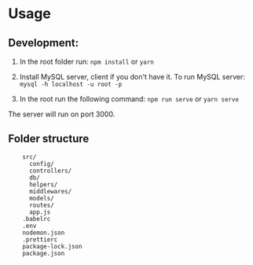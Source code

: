 # Usage

## Development:

1. In the root folder run:
```npm install``` or
```yarn```

2. Install MySQL server, client if you don't have it. To run MySQL server:
```mysql -h localhost -u root -p```

3. In the root run the following command:
```npm run serve``` or 
```yarn serve```

The server will run on port 3000.


## Folder structure 
```
    src/
      config/
      controllers/
      db/
      helpers/
      middlewares/
      models/
      routes/
      app.js
    .babelrc
    .env
    nodemon.json
    .prettierc
    package-lock.json
    package.json
```
